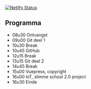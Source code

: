 [![Netlify Status](https://api.netlify.com/api/v1/badges/86e423cf-c78a-4d09-8b4e-5ab6a6a415fa/deploy-status)](https://app.netlify.com/sites/studiedag-git/deploys)

## Programma

* 08u30 Ontvangst
* 09u00 Git deel 1
* 10u30 Break
* 10u45 GitHub 
* 12u15 Break
* 13u15 Git deel 2
* 14u45 Break
* 15u00 Vuepress, copyright
* 16u00 IoT, slimme school 2.0 project
* 16u30 Einde